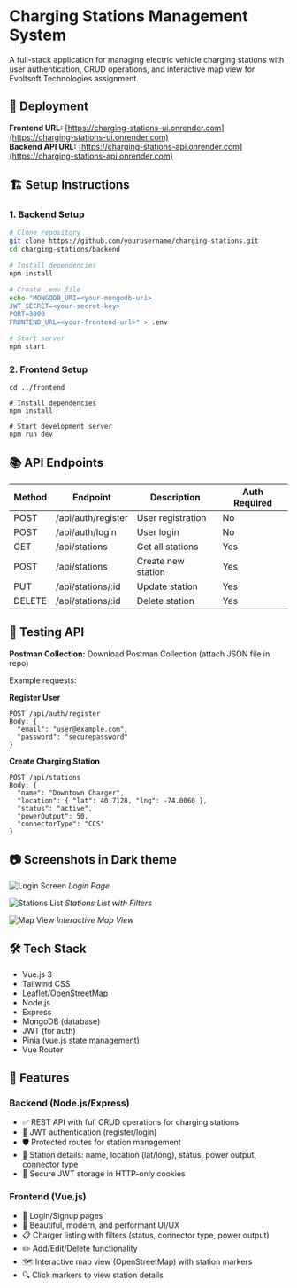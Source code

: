 # Charging Stations Management System

A full-stack application for managing electric vehicle charging stations with user authentication, CRUD operations, and interactive map view for Evoltsoft Technologies assignment.

## 🚀 Deployment

**Frontend URL:** [https://charging-stations-ui.onrender.com](https://charging-stations-ui.onrender.com)  
**Backend API URL:** [https://charging-stations-api.onrender.com](https://charging-stations-api.onrender.com)

## 🏗️ Setup Instructions

### 1. Backend Setup

```bash
# Clone repository
git clone https://github.com/yourusername/charging-stations.git
cd charging-stations/backend

# Install dependencies
npm install

# Create .env file
echo "MONGODB_URI=<your-mongodb-uri>
JWT_SECRET=<your-secret-key>
PORT=3000
FRONTEND_URL=<your-frontend-url>" > .env

# Start server
npm start
```

### 2. Frontend Setup

```
cd ../frontend

# Install dependencies
npm install

# Start development server
npm run dev
```

## 📚 API Endpoints

| Method | Endpoint           | Description        | Auth Required |
| ------ | ------------------ | ------------------ | ------------- |
| POST   | /api/auth/register | User registration  | No            |
| POST   | /api/auth/login    | User login         | No            |
| GET    | /api/stations      | Get all stations   | Yes           |
| POST   | /api/stations      | Create new station | Yes           |
| PUT    | /api/stations/:id  | Update station     | Yes           |
| DELETE | /api/stations/:id  | Delete station     | Yes           |

## 🧪 Testing API

**Postman Collection:**
Download Postman Collection (attach JSON file in repo)

Example requests:

**Register User**

```
POST /api/auth/register
Body: {
  "email": "user@example.com",
  "password": "securepassword"
}
```

**Create Charging Station**

```
POST /api/stations
Body: {
  "name": "Downtown Charger",
  "location": { "lat": 40.7128, "lng": -74.0060 },
  "status": "active",
  "powerOutput": 50,
  "connectorType": "CCS"
}
```

## 📷 Screenshots in Dark theme

![Login Screen](https://i.postimg.cc/YC6m0BRp/image.png)
_Login Page_

![Stations List](https://i.postimg.cc/9Ft7FjJc/image.png)
_Stations List with Filters_

![Map View](https://i.postimg.cc/vmDgzxMm/image.png)
_Interactive Map View_

## 🛠️ Tech Stack

- Vue.js 3
- Tailwind CSS
- Leaflet/OpenStreetMap
- Node.js
- Express
- MongoDB (database)
- JWT (for auth)
- Pinia (vue.js state management)
- Vue Router

## 🌟 Features

### Backend (Node.js/Express)

- ✅ REST API with full CRUD operations for charging stations
- 🔐 JWT authentication (register/login)
- 🛡️ Protected routes for station management
- 📍 Station details: name, location (lat/long), status, power output, connector type
- 🍪 Secure JWT storage in HTTP-only cookies

### Frontend (Vue.js)

- 👤 Login/Signup pages
- 🏡 Beautiful, modern, and performant UI/UX
- 📋 Charger listing with filters (status, connector type, power output)
- ✏️ Add/Edit/Delete functionality
- 🗺️ Interactive map view (OpenStreetMap) with station markers
- 🔍 Click markers to view station details
